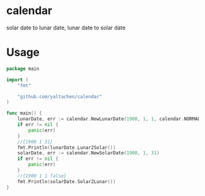# calendar
solar date to lunar date, lunar date to solar date
# Usage
```go
package main

import (
	"fmt"

	"github.com/yaltachen/calendar"
)

func main() {
    lunarDate, err := calendar.NewLunarDate(1900, 1, 1, calendar.NORMALMONTH)
    if err != nil {
        panic(err)
    }
    //{1900 1 31}
    fmt.Println(lunarDate.Lunar2Solar())
    solarDate, err := calendar.NewSolarDate(1900, 1, 31)
    if err != nil {
        panic(err)
    }
    //{1900 1 1 false}
    fmt.Println(solarDate.Solar2Lunar())
}

```